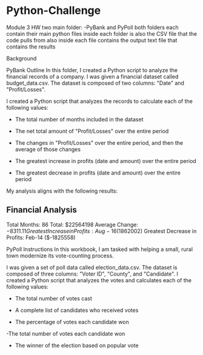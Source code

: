 # Python-Challenge
 Module 3 HW
two main folder: -PyBank and PyPoll
both folders each contain their main python files
inside each folder is also the CSV file that the code pulls from 
also inside each file contains the output text file that contains the results

Background

PyBank Outline
In this folder, I created a Python script to analyze the financial records of a company. I was given a financial dataset called budget_data.csv. The dataset is composed of two columns: "Date" and "Profit/Losses".

I created a Python script that analyzes the records to calculate each of the following values:

- The total number of months included in the dataset

- The net total amount of "Profit/Losses" over the entire period

- The changes in "Profit/Losses" over the entire period, and then the average of those changes

- The greatest increase in profits (date and amount) over the entire period

- The greatest decrease in profits (date and amount) over the entire period

My analysis aligns with the following results:

Financial Analysis
----------------------------
Total Months: 86
Total: $22564198
Average Change: $-8311.11
Greatest Increase in Profits: Aug-16 ($1862002)
Greatest Decrease in Profits: Feb-14 ($-1825558)


PyPoll Instructions
In this workbook, I am tasked with helping a small, rural town modernize its vote-counting process.

I was given a set of poll data called election_data.csv. The dataset is composed of three columns: "Voter ID", "County", and "Candidate". I created a Python script that analyzes the votes and calculates each of the following values:

- The total number of votes cast

- A complete list of candidates who received votes

- The percentage of votes each candidate won

-The total number of votes each candidate won

- The winner of the election based on popular vote
